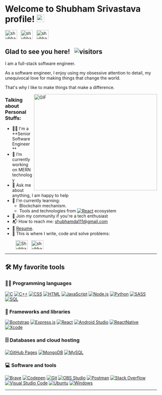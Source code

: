 # Welcome to Shubham Srivastava profile! <a href="https://about.me/shubham_srivastava/"><img src="https://media.giphy.com/media/hvRJCLFzcasrR4ia7z/giphy.gif" width="25px"></a>

<a href="https://linkedin.com/in/shubham-srivastava- 258876159" target="_blank"><img align="center" src="https://raw.githubusercontent.com/rahuldkjain/github-profile-readme-generator/master/src/images/icons/Social/linked-in-alt.svg" alt="shubham" height="30" width="40" /></a>
&nbsp;
<a href="https://twitter.com/shubhamda111_?t=EWaSzNeIXDViHopwOQtQ8g&s=09" target="_blank"><img align="center" src="https://raw.githubusercontent.com/rahuldkjain/github-profile-readme-generator/master/src/images/icons/Social/twitter.svg" alt="shubham" height="30" width="40" /></a>
&nbsp;
<a href="https://instagram.com/shubham_shrivastav33?igshid=ZDdkNTZiNTM=" target="_blank"><img align="center" src="https://raw.githubusercontent.com/rahuldkjain/github-profile-readme-generator/master/src/images/icons/Social/instagram.svg" alt="shubham" height="30" width="40" /></a>
&nbsp;


## Glad to see you here! &nbsp; ![visitors](https://visitor-badge.glitch.me/badge?page_id=Shubham-Srivastava)

I am a full-stack software engineer.

As a software engineer, I enjoy using my obsessive attention to detail, my unequivocal love for making things that change the world.

That's why I like to make things that make a difference.

<img align="right" alt="GIF" src="https://github.com/srivastavshubham/srivastavshubham/blob/master/coding.gif?raw=true" width="408" height="318" />


### Talking about Personal Stuffs:

- 👨‍🎓 I'm a **Senior Software Engineer **
- 🔭 I’m currently working on MERN technology
- 💬 Ask me about anything, I am happy to help
- 🌱 I'm currently learning:
  - Blockchain mechanism.
  - Tools and technologies from <a href="#"><img alt="React" src="https://img.shields.io/badge/React-20232a.svg?logo=react&logoColor=%2361DAFB"></a> ecosystem
- 👯 Join my community if you're a tech enthusiast
- 📬 How to reach me: [shubhamda111@gmail.com](mailto:shubhamda111@gmail.com)
- 📝 [Resume](https://drive.google.com/file/d/1nSUPBKDPAPaOnravo0ALaD-HHyvNCc0Z/view?usp=drivesdk).
- 💪 This is where I write, code and solve problems:

&nbsp;&nbsp;&nbsp;&nbsp;&nbsp;&nbsp;&nbsp;&nbsp;
<a href="https://github.com/srivastavshubham" target="_blank"><img align="center" src="https://raw.githubusercontent.com/rahuldkjain/github-profile-readme-generator/master/src/images/icons/Social/github.svg" alt="Shubham Srivastava" height="30" width="40" /></a>
&nbsp;
<a href="https://srivastavshubham.github.io/me/" target="_blank"><img align="center" src="https://cdn.jsdelivr.net/npm/simple-icons@3.0.1/icons/dev-dot-to.svg" alt="shubham" height="30" width="40" /></a>
&nbsp;

---

## 🛠️ My favorite tools

### 👨‍💻 Programming languages

<p>
    <a href="#"><img alt="C" src="https://custom-icon-badges.herokuapp.com/badge/C-03599C.svg?logo=c-in-hexagon&logoColor=white"></a>
    <a href="#"><img alt="C++" src="https://custom-icon-badges.herokuapp.com/badge/C++-9C033A.svg?logo=cpp2&logoColor=white"></a>
    <a href="#"><img alt="CSS" src="https://img.shields.io/badge/CSS-1572B6.svg?logo=css3&logoColor=white"></a>
    <a href="#"><img alt="HTML" src="https://img.shields.io/badge/HTML-E34F26.svg?logo=html5&logoColor=white"></a>
    <a href="#"><img alt="JavaScript" src="https://img.shields.io/badge/JavaScript-F7DF1E.svg?logo=javascript&logoColor=black"></a>
    <a href="#"><img alt="Node.js" src="https://img.shields.io/badge/Node.js-43853D.svg?logo=node.js&logoColor=white"></a>
    <a href="#"><img alt="Python" src="https://img.shields.io/badge/Python-14354C.svg?logo=python&logoColor=white"></a>
    <a href="#"><img alt="SASS" src="https://img.shields.io/badge/Sass-hotpink.svg?logo=SASS&logoColor=white"></a>
    <a href="#"><img alt="SQL" src="https://custom-icon-badges.herokuapp.com/badge/SQL-025E8C.svg?logo=database&logoColor=white"></a>
   </p>

### 🧰 Frameworks and libraries

<p>
    <a href="#"><img alt="Bootstrap" src="https://img.shields.io/badge/Bootstrap-7952B3.svg?logo=bootstrap&logoColor=white"></a>
    <a href="#"><img alt="Express.js" src="https://img.shields.io/badge/Express.js-404d59.svg?logo=express&logoColor=white"></a>
    <a href="#"><img alt="React" src="https://img.shields.io/badge/React-20232a.svg?logo=react&logoColor=%2361DAFB"></a>
    <a href="#"><img alt="Android Studio" src="https://img.shields.io/badge/Android%20Studio-2021.3.1-white"></a>
    <a href="#"><img alt="ReactNative" src="https://img.shields.io/badge/React-Native-black"></a>
    <a href="#"><img alt="Xcode" src="https://img.shields.io/badge/XCode-black"></a>
</p>

### 🗄️ Databases and cloud hosting

<p>
    <a href="#"><img alt="GitHub Pages" src="https://img.shields.io/badge/GitHub%20Pages-327FC7.svg?logo=github&logoColor=white"></a>
    <a href="#"><img alt="MongoDB" src ="https://img.shields.io/badge/MongoDB-4ea94b.svg?logo=mongodb&logoColor=white"></a>
    <a href="#"><img alt="MySQL" src="https://img.shields.io/badge/MySQL-00f.svg?logo=mysql&logoColor=white"></a>
  </p>

### 💻 Software and tools

<p>
    <a href="#"><img alt="Brave" src="https://img.shields.io/badge/-Brave-FB542B?logo=brave&logoColor=white"></a>
    <a href="#"><img alt="Codepen" src="https://img.shields.io/badge/Codepen-000000.svg?logo=codepen&logoColor=white"></a>
    <a href="#"><img alt="Git" src="https://img.shields.io/badge/Git-F05033.svg?logo=git&logoColor=white"></a>
    <a href="#"><img alt="OBS Studio" src="https://img.shields.io/badge/-OBS%20Studio-302E31?logo=obs-studio&logoColor=white"></a>
    <a href="#"><img alt="Postman" src="https://img.shields.io/badge/Postman-FF6C37?logo=postman&logoColor=white"></a>
    <a href="#"><img alt="Stack Overflow" src="https://img.shields.io/badge/-Stack%20Overflow-FE7A16?logo=stack-overflow&logoColor=white"></a>
    <a href="#"><img alt="Visual Studio Code" src="https://img.shields.io/badge/Visual%20Studio%20Code-0078d7.svg?logo=visual-studio-code&logoColor=white"></a>
    <a href="#"><img alt="Ubuntu" src="https://img.shields.io/badge/Ubuntu-black"></a>
    <a href="#"><img alt="Windows" src="https://img.shields.io/badge/Windows-blue"></a>
</p>

---
